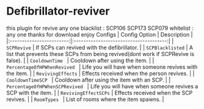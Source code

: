 # Defibrillator-reviver
this plugin for revive any one 
blacklist :
SCP106
SCP173
SCP079
whitelist :
any one
thanks for download 
enjoy
 Configs
| Config Option | Description |
|:------------------------:|:--------------------------------------:|
| `SCPRevive` | If SCPs can revived with the defibrillator. |
| `SCPBlacklisted` | A list that prevents these SCPs from being revived(dont work if SCPRevive is false). |
| `CooldownTime ` | Cooldown after using the item. |
| `PercentageOfHPWhenRevived ` | Life you will have when someone revives with the item. |
| `RevivingEffects` | Effects received when the person revives. |
| `CooldownTimeSCP ` | Cooldown after using the item with an SCP. |
| `PercentageOfHPWhenSCPRevived ` | Life you will have when someone revives a SCP with the item. |
| `RevivingEffectSCPs` | Effects received when the SCP revives. |
| `RoomTypes ` | List of rooms where the item spawns. |
